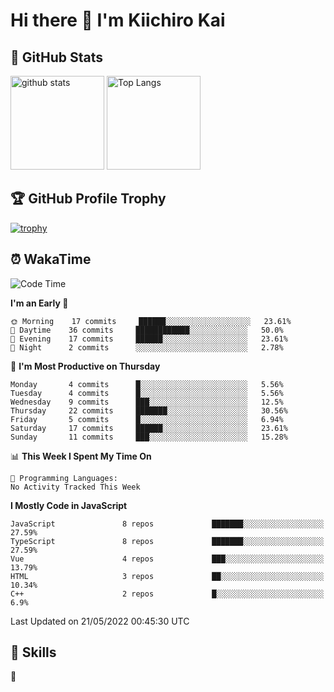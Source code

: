 # Hi there 👋 I'm Kiichiro Kai

## 💎 GitHub Stats
<p align="left"> 
  <img alt="github stats" height="150px" src="https://github-readme-stats.vercel.app/api?username=kiichiro3290&theme=onedark&show_icons=ture" />
    <img alt="Top Langs" height="150px" src="https://github-readme-stats.vercel.app/api/top-langs/?username=kiichiro3290&layout=compact&show_icons=true&theme=onedark" />
</p>

## 🏆 GitHub Profile Trophy
[![trophy](https://github-profile-trophy.vercel.app/?username=kiichiro3290&theme=onedark&column=7
)](https://github.com/ryo-ma/github-profile-trophy)

## ⏰ WakaTime
<!--START_SECTION:waka-->
![Code Time](http://img.shields.io/badge/Code%20Time-0%20secs-blue)

**I'm an Early 🐤** 

```text
🌞 Morning    17 commits     ██████░░░░░░░░░░░░░░░░░░░   23.61% 
🌆 Daytime    36 commits     ████████████░░░░░░░░░░░░░   50.0% 
🌃 Evening    17 commits     ██████░░░░░░░░░░░░░░░░░░░   23.61% 
🌙 Night      2 commits      ░░░░░░░░░░░░░░░░░░░░░░░░░   2.78%

```
📅 **I'm Most Productive on Thursday** 

```text
Monday       4 commits      █░░░░░░░░░░░░░░░░░░░░░░░░   5.56% 
Tuesday      4 commits      █░░░░░░░░░░░░░░░░░░░░░░░░   5.56% 
Wednesday    9 commits      ███░░░░░░░░░░░░░░░░░░░░░░   12.5% 
Thursday     22 commits     ███████░░░░░░░░░░░░░░░░░░   30.56% 
Friday       5 commits      █░░░░░░░░░░░░░░░░░░░░░░░░   6.94% 
Saturday     17 commits     ██████░░░░░░░░░░░░░░░░░░░   23.61% 
Sunday       11 commits     ███░░░░░░░░░░░░░░░░░░░░░░   15.28%

```


📊 **This Week I Spent My Time On** 

```text
💬 Programming Languages: 
No Activity Tracked This Week

```

**I Mostly Code in JavaScript** 

```text
JavaScript               8 repos             ███████░░░░░░░░░░░░░░░░░░   27.59% 
TypeScript               8 repos             ███████░░░░░░░░░░░░░░░░░░   27.59% 
Vue                      4 repos             ███░░░░░░░░░░░░░░░░░░░░░░   13.79% 
HTML                     3 repos             ██░░░░░░░░░░░░░░░░░░░░░░░   10.34% 
C++                      2 repos             █░░░░░░░░░░░░░░░░░░░░░░░░   6.9%

```



 Last Updated on 21/05/2022 00:45:30 UTC
<!--END_SECTION:waka-->

## 🧰 Skills
<p align="left"> 🏐 </p> 
